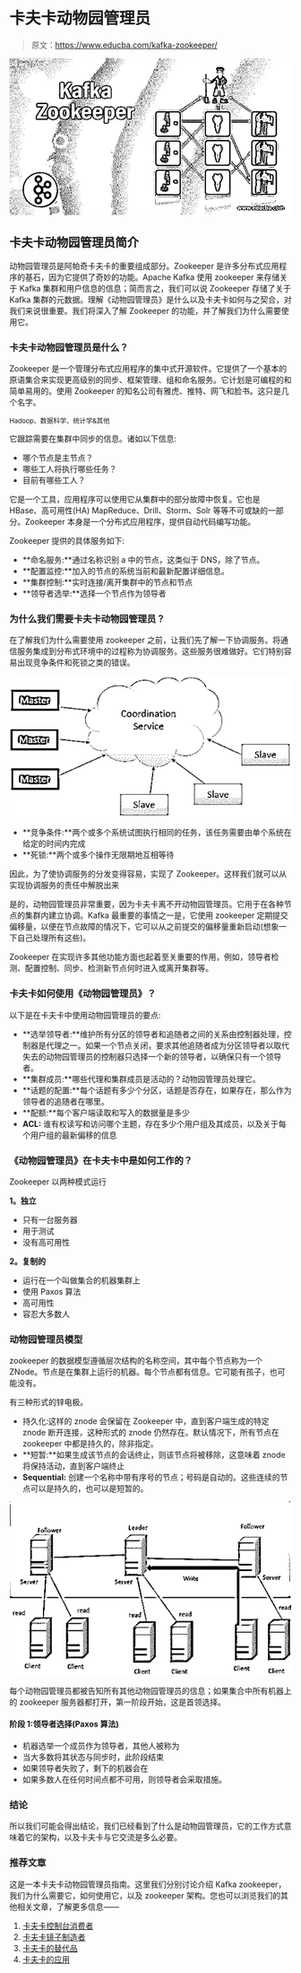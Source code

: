 # 卡夫卡动物园管理员

> 原文：<https://www.educba.com/kafka-zookeeper/>

![Kafka Zookeeper](img/2ce4d8e58a2624587b84576aac0e968c.png)



## 卡夫卡动物园管理员简介

动物园管理员是阿帕奇卡夫卡的重要组成部分。Zookeeper 是许多分布式应用程序的基石，因为它提供了奇妙的功能。Apache Kafka 使用 zookeeper 来存储关于 Kafka 集群和用户信息的信息；简而言之，我们可以说 Zookeeper 存储了关于 Kafka 集群的元数据。理解《动物园管理员》是什么以及卡夫卡如何与之契合，对我们来说很重要。我们将深入了解 Zookeeper 的功能，并了解我们为什么需要使用它。

### 卡夫卡动物园管理员是什么？

Zookeeper 是一个管理分布式应用程序的集中式开源软件。它提供了一个基本的原语集合来实现更高级别的同步、框架管理、组和命名服务。它计划是可编程的和简单易用的。使用 Zookeeper 的知名公司有雅虎、推特、网飞和脸书。这只是几个名字。

<small>Hadoop、数据科学、统计学&其他</small>

它跟踪需要在集群中同步的信息。诸如以下信息:

*   哪个节点是主节点？
*   哪些工人将执行哪些任务？
*   目前有哪些工人？

它是一个工具，应用程序可以使用它从集群中的部分故障中恢复。它也是 HBase、高可用性(HA) MapReduce、Drill、Storm、Solr 等等不可或缺的一部分。Zookeeper 本身是一个分布式应用程序，提供自动代码编写功能。

Zookeeper 提供的具体服务如下:

*   **命名服务:**通过名称识别 a 中的节点，这类似于 DNS，除了节点。
*   **配置监控:**加入的节点的系统当前和最新配置详细信息。
*   **集群控制:**实时连接/离开集群中的节点和节点
*   **领导者选举:**选择一个节点作为领导者

### 为什么我们需要卡夫卡动物园管理员？

在了解我们为什么需要使用 zookeeper 之前，让我们先了解一下协调服务。将通信服务集成到分布式环境中的过程称为协调服务。这些服务很难做好。它们特别容易出现竞争条件和死锁之类的错误。

![Kafka Zookeeper - 1](img/9d2cff4de302b41e026209ce4321a0c6.png)



*   **竞争条件:**两个或多个系统试图执行相同的任务，该任务需要由单个系统在给定的时间内完成
*   **死锁:**两个或多个操作无限期地互相等待

因此，为了使协调服务的分发变得容易，实现了 Zookeeper。这样我们就可以从实现协调服务的责任中解脱出来

是的，动物园管理员非常重要，因为卡夫卡离不开动物园管理员。它用于在各种节点的集群内建立协调。Kafka 最重要的事情之一是，它使用 zookeeper 定期提交偏移量，以便在节点故障的情况下，它可以从之前提交的偏移量重新启动(想象一下自己处理所有这些)。

Zookeeper 在实现许多其他功能方面也起着至关重要的作用，例如，领导者检测、配置控制、同步、检测新节点何时进入或离开集群等。

### 卡夫卡如何使用《动物园管理员》？

以下是在卡夫卡中使用动物园管理员的要点:

*   **选举领导者:**维护所有分区的领导者和追随者之间的关系由控制器处理，控制器是代理之一。如果一个节点关闭，要求其他追随者成为分区领导者以取代失去的动物园管理员的控制器只选择一个新的领导者，以确保只有一个领导者。
*   **集群成员:**哪些代理和集群成员是活动的？动物园管理员处理它。
*   **话题的配置:**每个话题有多少个分区，话题是否存在，如果存在，那么作为领导者的追随者在哪里。
*   **配额:**每个客户端读取和写入的数据量是多少
*   **ACL:** 谁有权读写和访问哪个主题，存在多少个用户组及其成员，以及关于每个用户组的最新偏移的信息

### 《动物园管理员》在卡夫卡中是如何工作的？

Zookeeper 以两种模式运行

**1。独立**

*   只有一台服务器
*   用于测试
*   没有高可用性

**2。复制的**

*   运行在一个叫做集合的机器集群上
*   使用 Paxos 算法
*   高可用性
*   容忍大多数人

### 动物园管理员模型

zookeeper 的数据模型遵循层次结构的名称空间，其中每个节点称为一个 ZNode。节点是在集群上运行的机器。每个节点都有信息。它可能有孩子，也可能没有。

有三种形式的锌电极。

*   持久化:这样的 znode 会保留在 Zookeeper 中，直到客户端生成的特定 znode 断开连接，这种形式的 znode 仍然存在。默认情况下，所有节点在 zookeeper 中都是持久的，除非指定。
*   **短暂:**如果生成该节点的会话终止，则该节点将被移除，这意味着 znode 将保持活动，直到客户端终止
*   **Sequential:** 创建一个名称中带有序号的节点；号码是自动的。这些连续的节点可以是持久的，也可以是短暂的。

![Kafka Zookeeper - 2](img/a6b170efc8ed542d89b206690ab14473.png)



每个动物园管理员都被告知所有其他动物园管理员的信息；如果集合中所有机器上的 zookeeper 服务器都打开，第一阶段开始，这是首领选择。

#### 阶段 1:领导者选择(Paxos 算法)

*   机器选举一个成员作为领导者，其他人被称为
*   当大多数将其状态与同步时，此阶段结束
*   如果领导者失败了，剩下的机器会在
*   如果多数人在任何时间点都不可用，则领导者会采取措施。

### 结论

所以我们可能会得出结论，我们已经看到了什么是动物园管理员，它的工作方式意味着它的架构，以及卡夫卡与它交流是多么必要。

### 推荐文章

这是一本卡夫卡动物园管理员指南。这里我们分别讨论介绍 Kafka zookeeper，我们为什么需要它，如何使用它，以及 zookeeper 架构。您也可以浏览我们的其他相关文章，了解更多信息——

1.  [卡夫卡控制台消费者](https://www.educba.com/kafka-console-consumer/)
2.  [卡夫卡镜子制造者](https://www.educba.com/kafka-mirrormaker/)
3.  [卡夫卡的替代品](https://www.educba.com/kafka-alternatives/)
4.  [卡夫卡的应用](https://www.educba.com/kafka-applications/)





